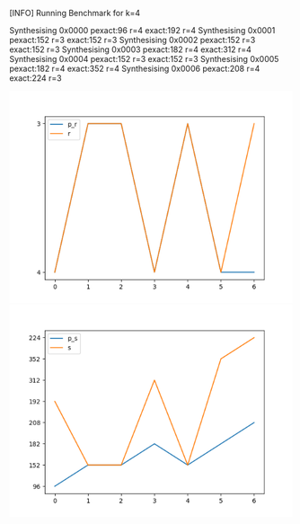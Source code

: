 [INFO] Running Benchmark for k=4

Synthesising 0x0000 pexact:96 r=4 exact:192 r=4
Synthesising 0x0001 pexact:152 r=3 exact:152 r=3
Synthesising 0x0002 pexact:152 r=3 exact:152 r=3
Synthesising 0x0003 pexact:182 r=4 exact:312 r=4
Synthesising 0x0004 pexact:152 r=3 exact:152 r=3
Synthesising 0x0005 pexact:182 r=4 exact:352 r=4
Synthesising 0x0006 pexact:208 r=4 exact:224 r=3

![image1](https://github.com/FeldmeierMichael/Exact-Power-Synthesis/blob/main/benchmark_r.png?)
![image2](https://github.com/FeldmeierMichael/Exact-Power-Synthesis/blob/main/benchmark_s.png?)

